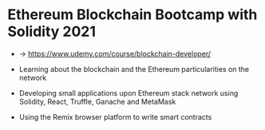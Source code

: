 # Ethereum Blockchain Bootcamp with Solidity 2021

* -> https://www.udemy.com/course/blockchain-developer/

* Learning about the blockchain and the Ethereum particularities on the network
* Developing small applications upon Ethereum stack network using Solidity, React, Truffle, Ganache and MetaMask
* Using the Remix browser platform to write smart contracts
